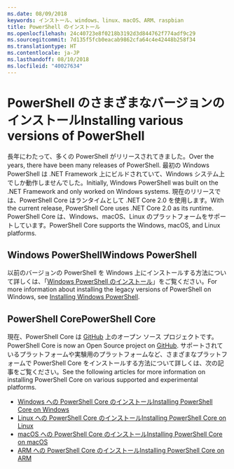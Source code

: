 ```yaml
---
ms.date: 08/09/2018
keywords: インストール、windows、linux、macOS、ARM、raspbian
title: PowerShell のインストール
ms.openlocfilehash: 24c40723e8f0218b3192d3d844762f774adf9c29
ms.sourcegitcommit: 7d135f5fcb0eacab9862cfa64c4e42448b258f34
ms.translationtype: HT
ms.contentlocale: ja-JP
ms.lasthandoff: 08/10/2018
ms.locfileid: "40027634"
---
```

# <a name="installing-various-versions-of-powershell"></a><span data-ttu-id="a3c85-103">PowerShell のさまざまなバージョンのインストール</span><span class="sxs-lookup"><span data-stu-id="a3c85-103">Installing various versions of PowerShell</span></span>

<span data-ttu-id="a3c85-104">長年にわたって、多くの PowerShell がリリースされてきました。</span><span class="sxs-lookup"><span data-stu-id="a3c85-104">Over the years, there have been many releases of PowerShell.</span></span> <span data-ttu-id="a3c85-105">最初の Windows PowerShell は .NET Framework 上にビルドされていて、Windows システム上でしか動作しませんでした。</span><span class="sxs-lookup"><span data-stu-id="a3c85-105">Initially, Windows PowerShell was built on the .NET Framework and only worked on Windows systems.</span></span> <span data-ttu-id="a3c85-106">現在のリリースでは、PowerShell Core はランタイムとして .NET Core 2.0 を使用します。</span><span class="sxs-lookup"><span data-stu-id="a3c85-106">With the current release, PowerShell Core uses .NET Core 2.0 as its runtime.</span></span> <span data-ttu-id="a3c85-107">PowerShell Core は、Windows、macOS、Linux のプラットフォームをサポートしています。</span><span class="sxs-lookup"><span data-stu-id="a3c85-107">PowerShell Core supports the Windows, macOS, and Linux platforms.</span></span>

## <a name="windows-powershell"></a><span data-ttu-id="a3c85-108">Windows PowerShell</span><span class="sxs-lookup"><span data-stu-id="a3c85-108">Windows PowerShell</span></span>

<span data-ttu-id="a3c85-109">以前のバージョンの PowerShell を Windows 上にインストールする方法について詳しくは、「[Windows PowerShell のインストール](installing-windows-powershell.md)」をご覧ください。</span><span class="sxs-lookup"><span data-stu-id="a3c85-109">For more information about installing the legacy versions of PowerShell on Windows, see [Installing Windows PowerShell](installing-windows-powershell.md).</span></span>

## <a name="powershell-core"></a><span data-ttu-id="a3c85-110">PowerShell Core</span><span class="sxs-lookup"><span data-stu-id="a3c85-110">PowerShell Core</span></span>

<span data-ttu-id="a3c85-111">現在、PowerShell Core は [GitHub](https://github.com/powershell/powershell) 上のオープン ソース プロジェクトです。</span><span class="sxs-lookup"><span data-stu-id="a3c85-111">PowerShell Core is now an Open Source project on [GitHub](https://github.com/powershell/powershell).</span></span>
<span data-ttu-id="a3c85-112">サポートされているプラットフォームや実験用のプラットフォームなど、さまざまなプラットフォームで PowerShell Core をインストールする方法について詳しくは、次の記事をご覧ください。</span><span class="sxs-lookup"><span data-stu-id="a3c85-112">See the following articles for more information on installing PowerShell Core on various supported and experimental platforms.</span></span>

- [<span data-ttu-id="a3c85-113">Windows への PowerShell Core のインストール</span><span class="sxs-lookup"><span data-stu-id="a3c85-113">Installing PowerShell Core on Windows</span></span>](Installing-PowerShell-Core-on-Windows.md)
- [<span data-ttu-id="a3c85-114">Linux への PowerShell Core のインストール</span><span class="sxs-lookup"><span data-stu-id="a3c85-114">Installing PowerShell Core on Linux</span></span>](Installing-PowerShell-Core-on-Linux.md)
- [<span data-ttu-id="a3c85-115">macOS への PowerShell Core のインストール</span><span class="sxs-lookup"><span data-stu-id="a3c85-115">Installing PowerShell Core on macOS</span></span>](Installing-PowerShell-Core-on-macOS.md)
- [<span data-ttu-id="a3c85-116">ARM への PowerShell Core のインストール</span><span class="sxs-lookup"><span data-stu-id="a3c85-116">Installing PowerShell Core on ARM</span></span>](PowerShell-Core-on-ARM.md)
